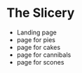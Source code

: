 # The Slicery

- Landing page
- page for pies
- page for cakes
- page for cannibals
- page for scones
